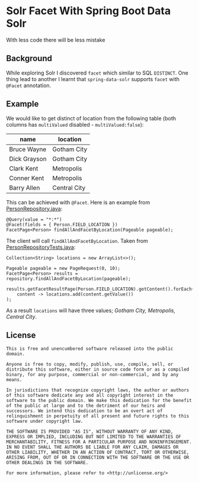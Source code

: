 # Solr Facet With Spring Boot Data Solr
With less code there will be less mistake

## Background
While exploring Solr I discovered `facet` which similar to SQL `DISTINCT`. One thing lead to another I learnt that `spring-data-solr` supports `facet` with `@Facet` annotation.

## Example
We would like to get distinct of location from the following table (both columns has `multiValued` disabled - `multiValued:false`):

name         | location
-------------|-------------
Bruce Wayne  | Gotham City
Dick Grayson | Gotham City
Clark Kent   | Metropolis
Conner Kent  | Metropolis
Barry Allen  | Central City

This can be achieved with `@Facet`. Here is an example from [PersonRepository.java](src/main/java/my/zin/rashidi/data/solr/domain/PersonRepository.java):

```
@Query(value = "*:*")
@Facet(fields = { Person.FIELD_LOCATION })
FacetPage<Person> findAllAndFacetByLocation(Pageable pageable);
```

The client will call `findAllAndFacetByLocation`. Taken from [PersonRepositoryTests.java](src/test/java/my/zin/rashidi/data/solr/domain/PersonRepositoryTests.java):

```
Collection<String> locations = new ArrayList<>();

Pageable pageable = new PageRequest(0, 10);
FacetPage<Person> results = repository.findAllAndFacetByLocation(pageable);

results.getFacetResultPage(Person.FIELD_LOCATION).getContent().forEach(
    content -> locations.add(content.getValue())
);
```

As a result `locations` will have three values; _Gotham City, Metropolis, Central City_.

## License
```
This is free and unencumbered software released into the public domain.

Anyone is free to copy, modify, publish, use, compile, sell, or
distribute this software, either in source code form or as a compiled
binary, for any purpose, commercial or non-commercial, and by any
means.

In jurisdictions that recognize copyright laws, the author or authors
of this software dedicate any and all copyright interest in the
software to the public domain. We make this dedication for the benefit
of the public at large and to the detriment of our heirs and
successors. We intend this dedication to be an overt act of
relinquishment in perpetuity of all present and future rights to this
software under copyright law.

THE SOFTWARE IS PROVIDED "AS IS", WITHOUT WARRANTY OF ANY KIND,
EXPRESS OR IMPLIED, INCLUDING BUT NOT LIMITED TO THE WARRANTIES OF
MERCHANTABILITY, FITNESS FOR A PARTICULAR PURPOSE AND NONINFRINGEMENT.
IN NO EVENT SHALL THE AUTHORS BE LIABLE FOR ANY CLAIM, DAMAGES OR
OTHER LIABILITY, WHETHER IN AN ACTION OF CONTRACT, TORT OR OTHERWISE,
ARISING FROM, OUT OF OR IN CONNECTION WITH THE SOFTWARE OR THE USE OR
OTHER DEALINGS IN THE SOFTWARE.

For more information, please refer to <http://unlicense.org/>
```
